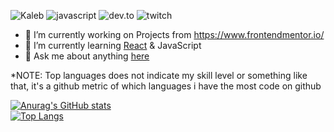 ![Kaleb](https://res.cloudinary.com/dhclgoera/image/upload/v1617309128/git_banner_y9cjsv.png)
![javascript](https://img.shields.io/badge/JavaScript-Fan-253572.svg?logo=javascript&logoWidth=20)
![dev.to](https://img.shields.io/badge/dev.to-Follow%20Me-253572.svg?logo=dev.to&logoWidth=20)
![twitch](https://img.shields.io/badge/Twitch-Follow%20Me-253572.svg?logo=Twitch&logoWidth=20)

- 🔭 I’m currently working on Projects from https://www.frontendmentor.io/
- 🌱 I’m currently learning [React](https://reactjs.org/) & JavaScript
- 💬 Ask me about anything [here](https://github.com/Sorumeiji/sorumeiji/issues)


*NOTE: Top languages does not indicate my skill level or something like that, it's a github metric of which languages i have the most code on github

[![Anurag's GitHub stats](https://github-readme-stats.vercel.app/api?username=sorumeiji&theme=tokyonight)](https://github.com/anuraghazra/github-readme-stats)
<br>
[![Top Langs](https://github-readme-stats.vercel.app/api/top-langs/?username=sorumeiji&hide=asp,&theme=tokyonight)](https://github.com/anuraghazra/github-readme-stats)
